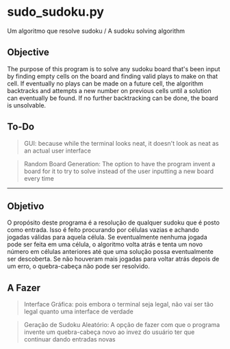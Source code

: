 # sudo_sudoku.py
Um algoritmo que resolve sudoku / A sudoku solving algorithm

## Objective
The purpose of this program is to solve any sudoku board that's been input by finding empty cells on the board and finding valid plays to make on that cell. If eventually no plays can be made on a future cell, the algorithm backtracks and attempts a new number on previous cells until a solution can eventually be found. If no further backtracking can be done, the board is unsolvable.

## To-Do
> GUI: because while the terminal looks neat, it doesn't look as neat as an actual user interface

> Random Board Generation: The option to have the program invent a board for it to try to solve instead of the user inputting a new board every time

------------------------------------

## Objetivo
O propósito deste programa é a resolução de qualquer sudoku que é posto como entrada. Isso é feito procurando por células vazias e achando jogadas válidas para aquela célula. Se eventualmente nenhuma jogada pode ser feita em uma célula, o algoritmo volta atrás e tenta um novo número em células anteriores até que uma solução possa eventualmente ser descoberta. Se não houveram mais jogadas para voltar atrás depois de um erro, o quebra-cabeça não pode ser resolvido.

## A Fazer
> Interface Gráfica: pois embora o terminal seja legal, não vai ser tão legal quanto uma interface de verdade

> Geração de Sudoku Aleatório: A opção de fazer com que o programa invente um quebra-cabeça novo ao invez do usuário ter que continuar dando entradas novas
